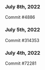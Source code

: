### July 8th, 2022

Commit #4886

### July 5th, 2022

Commit #314353


### July 4th, 2022

Commit #72281
